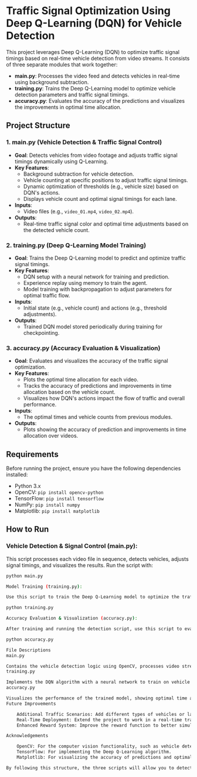 # Traffic Signal Optimization Using Deep Q-Learning (DQN) for Vehicle Detection

This project leverages Deep Q-Learning (DQN) to optimize traffic signal timings based on real-time vehicle detection from video streams. It consists of three separate modules that work together:

- **main.py**: Processes the video feed and detects vehicles in real-time using background subtraction.
- **training.py**: Trains the Deep Q-Learning model to optimize vehicle detection parameters and traffic signal timings.
- **accuracy.py**: Evaluates the accuracy of the predictions and visualizes the improvements in optimal time allocation.

## Project Structure

### 1. main.py (Vehicle Detection & Traffic Signal Control)
- **Goal**: Detects vehicles from video footage and adjusts traffic signal timings dynamically using Q-Learning.
- **Key Features**:
  - Background subtraction for vehicle detection.
  - Vehicle counting at specific positions to adjust traffic signal timings.
  - Dynamic optimization of thresholds (e.g., vehicle size) based on DQN's actions.
  - Displays vehicle count and optimal signal timings for each lane.
- **Inputs**:
  - Video files (e.g., `video_01.mp4`, `video_02.mp4`).
- **Outputs**:
  - Real-time traffic signal color and optimal time adjustments based on the detected vehicle count.

### 2. training.py (Deep Q-Learning Model Training)
- **Goal**: Trains the Deep Q-Learning model to predict and optimize traffic signal timings.
- **Key Features**:
  - DQN setup with a neural network for training and prediction.
  - Experience replay using memory to train the agent.
  - Model training with backpropagation to adjust parameters for optimal traffic flow.
- **Inputs**:
  - Initial state (e.g., vehicle count) and actions (e.g., threshold adjustments).
- **Outputs**:
  - Trained DQN model stored periodically during training for checkpointing.

### 3. accuracy.py (Accuracy Evaluation & Visualization)
- **Goal**: Evaluates and visualizes the accuracy of the traffic signal optimization.
- **Key Features**:
  - Plots the optimal time allocation for each video.
  - Tracks the accuracy of predictions and improvements in time allocation based on the vehicle count.
  - Visualizes how DQN's actions impact the flow of traffic and overall performance.
- **Inputs**:
  - The optimal times and vehicle counts from previous modules.
- **Outputs**:
  - Plots showing the accuracy of prediction and improvements in time allocation over videos.

## Requirements

Before running the project, ensure you have the following dependencies installed:

- Python 3.x
- OpenCV: `pip install opencv-python`
- TensorFlow: `pip install tensorflow`
- NumPy: `pip install numpy`
- Matplotlib: `pip install matplotlib`

## How to Run

### Vehicle Detection & Signal Control (main.py):
This script processes each video file in sequence, detects vehicles, adjusts signal timings, and visualizes the results.
Run the script with:

```bash
python main.py

Model Training (training.py):

Use this script to train the Deep Q-Learning model to optimize the traffic signal timings. The model will be saved periodically. Run the script with:

python training.py

Accuracy Evaluation & Visualization (accuracy.py):

After training and running the detection script, use this script to evaluate and plot the performance improvements in time allocation and prediction accuracy. Run the script with:

python accuracy.py

File Descriptions
main.py

Contains the vehicle detection logic using OpenCV, processes video streams, counts vehicles, and adjusts signal timings using actions from the trained DQN agent.
training.py

Implements the DQN algorithm with a neural network to train on vehicle count data and optimize signal timings by adjusting thresholds.
accuracy.py

Visualizes the performance of the trained model, showing optimal time allocation and prediction accuracy for each video processed.
Future Improvements

    Additional Traffic Scenarios: Add different types of vehicles or lane configurations.
    Real-Time Deployment: Extend the project to work in a real-time traffic control system with live video feeds.
    Enhanced Reward System: Improve the reward function to better simulate real-world traffic flow behavior.

Acknowledgements

    OpenCV: For the computer vision functionality, such as vehicle detection and background subtraction.
    TensorFlow: For implementing the Deep Q-Learning algorithm.
    Matplotlib: For visualizing the accuracy of predictions and optimal time allocation.

By following this structure, the three scripts will allow you to detect vehicles, train the DQN model for optimizing traffic signal timings, and visualize the improvements in traffic management.

